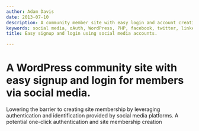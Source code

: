 ```yaml
---
author: Adam Davis
date: 2013-07-10
description: A community member site with easy login and account creation using oAuth and social media account creditials
keywords: social media, oAuth, WordPress, PHP, facebook, twitter, linkedIn
title: Easy signup and login using social media accounts.  

---
```


A WordPress community site with easy signup and login for members via social media. 
===============================

Lowering the barrier to creating site membership by leveraging authentication and identification provided by social media platforms.  A potential one-click authentication and site membership creation


